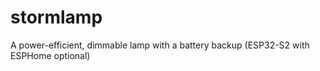 # stormlamp
A power-efficient, dimmable lamp with a battery backup (ESP32-S2 with ESPHome optional)
